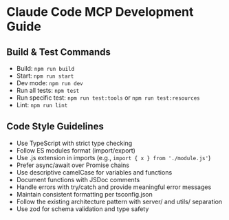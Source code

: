 # Claude Code MCP Development Guide

## Build & Test Commands
- Build: `npm run build`
- Start: `npm run start`
- Dev mode: `npm run dev`
- Run all tests: `npm test`
- Run specific test: `npm run test:tools` or `npm run test:resources`
- Lint: `npm run lint`

## Code Style Guidelines
- Use TypeScript with strict type checking
- Follow ES modules format (import/export)
- Use .js extension in imports (e.g., `import { x } from './module.js'`)
- Prefer async/await over Promise chains
- Use descriptive camelCase for variables and functions
- Document functions with JSDoc comments
- Handle errors with try/catch and provide meaningful error messages
- Maintain consistent formatting per tsconfig.json
- Follow the existing architecture pattern with server/ and utils/ separation
- Use zod for schema validation and type safety